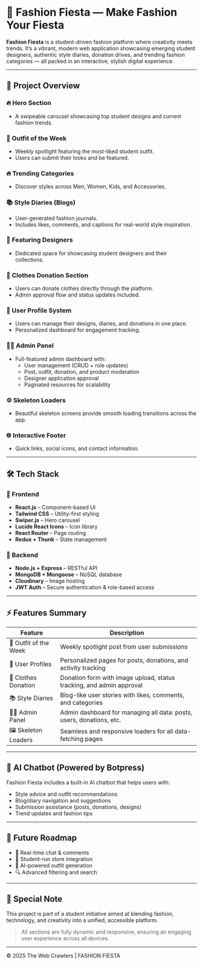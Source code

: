 # 👗 Fashion Fiesta — Make Fashion Your Fiesta

**Fashion Fiesta** is a student-driven fashion platform where creativity meets trends. It’s a vibrant, modern web application showcasing emerging student designers, authentic style diaries, donation drives, and trending fashion categories — all packed in an interactive, stylish digital experience.

---

## 📸 Project Overview

### 🔥 Hero Section
- A swipeable carousel showcasing top student designs and current fashion trends.

### 🧥 Outfit of the Week
- Weekly spotlight featuring the most-liked student outfit.
- Users can submit their looks and be featured.

### 🔥 Trending Categories
- Discover styles across Men, Women, Kids, and Accessories.

### 📚 Style Diaries (Blogs)
- User-generated fashion journals.
- Includes likes, comments, and captions for real-world style inspiration.

### 🎨 Featuring Designers
- Dedicated space for showcasing student designers and their collections.

### 🎁 Clothes Donation Section
- Users can donate clothes directly through the platform.
- Admin approval flow and status updates included.

### 👤 User Profile System
- Users can manage their designs, diaries, and donations in one place.
- Personalized dashboard for engagement tracking.

### 🧑‍💼 Admin Panel
- Full-featured admin dashboard with:
  - User management (CRUD + role updates)
  - Post, outfit, donation, and product moderation
  - Designer application approval
  - Paginated resources for scalability

### ⚙️ Skeleton Loaders
- Beautiful skeleton screens provide smooth loading transitions across the app.

### 🌐 Interactive Footer
- Quick links, social icons, and contact information.

---

## 🛠 Tech Stack

### 🔧 Frontend
- **React.js** – Component-based UI
- **Tailwind CSS** – Utility-first styling
- **Swiper.js** – Hero carousel
- **Lucide React Icons** – Icon library
- **React Router** – Page routing
- **Redux + Thunk** – State management

### 🧠 Backend
- **Node.js + Express** – RESTful API
- **MongoDB + Mongoose** – NoSQL database
- **Cloudinary** – Image hosting
- **JWT Auth** – Secure authentication & role-based access

---

## ⚡ Features Summary

| Feature             | Description                                                                  |
|---------------------|------------------------------------------------------------------------------|
| 👘 Outfit of the Week | Weekly spotlight post from user submissions                                |
| 👤 User Profiles     | Personalized pages for posts, donations, and activity tracking             |
| 🎁 Clothes Donation  | Donation form with image upload, status tracking, and admin approval       |
| 📚 Style Diaries     | Blog-like user stories with likes, comments, and categories                |
| 🧑‍💼 Admin Panel       | Admin dashboard for managing all data: posts, users, donations, etc.       |
| 🖼️ Skeleton Loaders   | Seamless and responsive loaders for all data-fetching pages                |

---

## 🤖 AI Chatbot (Powered by Botpress)

Fashion Fiesta includes a built-in AI chatbot that helps users with:

- Style advice and outfit recommendations
- Blog/diary navigation and suggestions
- Submission assistance (posts, donations, designs)
- Trend updates and fashion tips

---

## 🧭 Future Roadmap

- 🧵 Real-time chat & comments
- 🛒 Student-run store integration
- 🧠 AI-powered outfit generation
- 🔍 Advanced filtering and search

---

## 📌 Special Note

This project is part of a student initiative aimed at blending fashion, technology, and creativity into a unified, accessible platform.

> All sections are fully dynamic and responsive, ensuring an engaging user experience across all devices.

---

© 2025 The Web Crawlers | FASHION FIESTA
